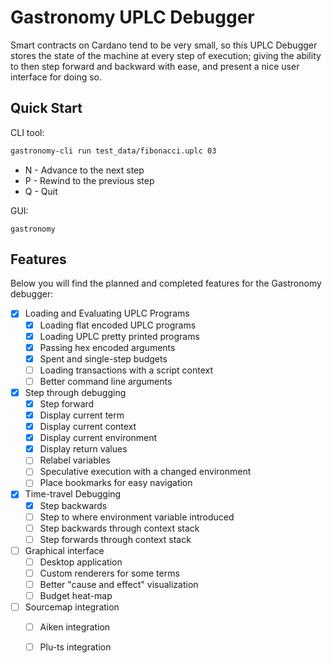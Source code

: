 # Gastronomy UPLC Debugger

Smart contracts on Cardano tend to be very small, so this UPLC Debugger stores the state of the machine at every step of execution; giving the ability to then step forward and backward with ease, and present a nice user interface for doing so.

## Quick Start

CLI tool:
```sh
gastronomy-cli run test_data/fibonacci.uplc 03
```

- N - Advance to the next step
- P - Rewind to the previous step
- Q - Quit

GUI:
```
gastronomy
```

## Features

Below you will find the planned and completed features for the Gastronomy debugger:

- [x] Loading and Evaluating UPLC Programs
  - [x] Loading flat encoded UPLC programs
  - [x] Loading UPLC pretty printed programs
  - [x] Passing hex encoded arguments
  - [x] Spent and single-step budgets
  - [ ] Loading transactions with a script context
  - [ ] Better command line arguments
- [x] Step through debugging
  - [x] Step forward
  - [x] Display current term
  - [x] Display current context
  - [x] Display current environment
  - [x] Display return values
  - [ ] Relabel variables
  - [ ] Speculative execution with a changed environment
  - [ ] Place bookmarks for easy navigation
- [x] Time-travel Debugging
  - [x] Step backwards
  - [ ] Step to where environment variable introduced
  - [ ] Step backwards through context stack
  - [ ] Step forwards through context stack
- [ ] Graphical interface
  - [ ] Desktop application
  - [ ] Custom renderers for some terms
  - [ ] Better "cause and effect" visualization
  - [ ] Budget heat-map
- [ ] Sourcemap integration
  - [ ] Aiken integration
  - [ ] Plu-ts integration

